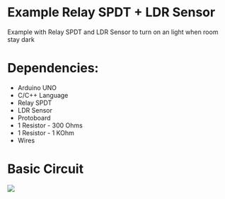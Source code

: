 # Example Relay SPDT + LDR Sensor
Example with Relay SPDT and LDR Sensor to turn on an light when room stay dark

# Dependencies:
- Arduino UNO
- C/C++ Language
- Relay SPDT
- LDR Sensor
- Protoboard
- 1 Resistor - 300 Ohms
- 1 Resistor - 1 KOhm
- Wires

# Basic Circuit

<img src="https://i.imgur.com/q3i81l3.png" />
